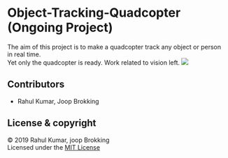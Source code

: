 # Object-Tracking-Quadcopter (Ongoing Project)
The aim of this project  is to make a quadcopter track any  object or person in real time.   
Yet only the quadcopter is ready. Work related to vision left.
![](Assets/Test.gif)



## Contributors  
 - Rahul Kumar, Joop Brokking
 ## License & copyright
 © 2019 Rahul Kumar, joop Brokking    
 Licensed under the [MIT License](LICENSE)
